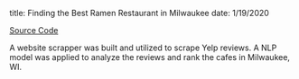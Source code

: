 title: Finding the Best Ramen Restaurant in Milwaukee
date: 1/19/2020

<a href="https://github.com/ygeszvain/projects/blob/master/Scrape_Yelp_Reviews_Cafe.ipynb">Source Code</a><a></a>

A website scrapper was built and utilized to scrape Yelp reviews. A NLP model was applied to analyze the reviews and rank the cafes in Milwaukee, WI.
